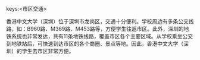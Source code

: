 keys:<市区交通>


香港中文大学（深圳）位于深圳市龙岗区，交通十分便利。学校周边有多条公交线路，如：B960路、M369路、M453路等，方便学生往返市区。此外，深圳的地铁系统也非常发达，共有11条地铁线路，覆盖市区各个主要区域。从学校乘坐公交到地铁站后，可快速到达市区的各个商圈、景点等地。因此，香港中文大学（深圳）的学生去市区非常方便。